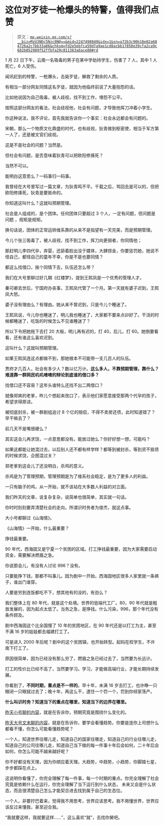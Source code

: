 # 这位对歹徒一枪爆头的特警，值得我们点赞

> 原文：[`mp.weixin.qq.com/s?__biz=MzU3NDc5Nzc0NQ==&mid=2247498849&idx=1&sn=a72b3c90b18e02a684726a2c7bb33a86&chksm=fd2e5ebfca59d7a9ae1cd8acbb17858e39cfa2ca9c682b052989f52ffbfa29c011363a6ace80#rd`](http://mp.weixin.qq.com/s?__biz=MzU3NDc5Nzc0NQ==&mid=2247498849&idx=1&sn=a72b3c90b18e02a684726a2c7bb33a86&chksm=fd2e5ebfca59d7a9ae1cd8acbb17858e39cfa2ca9c682b052989f52ffbfa29c011363a6ace80#rd)

1 月 22 日下午，云南一名吸毒的男子在某中学劫持学生，伤害了 7 人，其中 1 人死亡，6 人受伤。

闻讯赶到的特警，一枪爆头，击毙歹徒，解救了剩余的人质。 

有相当一部分网友同情这名歹徒，就因为他临终前说了大量抱怨的话。 

比如他说因为自己吸毒，被人歧视，找不到工作，埋怨不公平。

按照这部分网友的看法，社会歧视他，社会有问题，才导致他挥刀冲着小学生。 

你这种说法，我不评论，首先我就告诉你一个事实：社会永远都会有问题的。

宋朝，那么一个物质文化鼎盛的时代，也有歧视，狄青做到枢密使，相当于军方第一人了，还是被文官们歧视。 

这是不是社会的问题？当然是。 

但社会有问题，是否意味着狄青可以把欧阳修揍死？

当然不可以。

能明白这意思么？一码事归一码事。 

我曾经在大号里写过一篇文章，为狄青鸣不平。千载之后，骂回去是可以的，但把欧阳修揍死，狄青是要抵命的。

你知道这叫什么？这就叫预期管理。

社会是人组成的，是个团体。任何团体只要超过 3 个人，一定有问题，但问题是问题 ，规矩是规矩。 

换句话说，团体的正常运转维系靠的从来不是指望有一天完美，而是预期管理。

今儿个张三吸毒了，被人歧视，找不到工作，挥刀向更弱者，你同情他；

那赶明儿李四代孕，弃婴，还舔着脸出没于媒体，大肆捞金，你要惩罚她，她说不怪自己，都怪自己的童年不幸，你是不是也要同情？

都这么找借口，挨个同情下去，队伍还怎么带？ 

我们在大号里聊过好几期《红楼梦》，提到王熙凤是一个优秀的管理人才。 

秦可卿去世后，宁国府办丧事，王熙凤代管了一个月。第一天就有婆子迟到，王熙凤大怒。

婆子没有理由么？有理由。她从来不曾迟到，只是今儿个睡迷了。 

王熙凤说，今儿你也睡迷了，明儿我也睡迷了，大家都不要来点卯好了。干活的时候都睡迷了，吃饭的时候怎么不见谁睡迷了？

所以下令把她拖下去打 20 大板，明儿再有迟的，打 40，后儿，打 60。她倒要看看，还有谁这么喜欢迟到。 

这叫什么？这就叫预期管理。

如果王熙凤连这点都做不到，那她根本不可能带一支几百人的队伍。

贾府才几百人，社会有多少人？数以亿万计。**这么多人，不靠预期管理，靠什么？难道靠一群网民叽叽喳喳的辩论到底谁的借口多？** 

找借口还不容易？这年头谁特么还找不出二两借口？ 

就像郑爽的老爹，昨儿个想起来改口了，表示他们家愿意接受那两个代孕的孩子，希望求得原谅。 

被彻底封杀，被一群剧组追讨 8 个亿的赔偿，不得不卖房还债，此时知道错了？早干嘛去了？ 

前几天不是嘴很硬么？ 

其实这会儿再求饶，一点意思都没有。能放过她么？你好好想一想，可能吗？ 

如果这都能让她混过去，以后别人还不都有样学样？都等到被封杀，等到资不抵债的时候求饶，企图混过关？

郑老爹到这会儿了还没明白，杀鸡的意义。 

杀鸡是为了管理预期，管理预期是为了维系社会稳定，是为了更多人的利益。 

一只有脑子的鸡，从一开始，就不该站在大多数人利益的对立面。

我们昨天的文章，说复杂复杂，说简单也很简单，其实就一句话。 

你时时刻刻要弄清楚社会的走向，所谓识时务者为俊杰，就这点事。

大小号都聊过《山海情》。 

《山海情》一开始，什么最重要？

挣钱最重要。

90 年代，西海固又是宁夏一个贫困的区域。打工挣钱最重要，因为大家需要启动资金，需要解决燃眉之急。 

你说那会儿，有没有人讨论 996？没有。

只要能挣下钱，那都不叫事儿。因为剧中一开始，西海固地区很多人家里就一条裤子，谁出门谁穿。

人要是穷到连饭都吃不下，想其他有的没的，有劲么？

我们整体上在 80 年代，就是这个处境。世界的低端代工厂。80，90 年代就是粗放发展的，因为起点太低了。当务之急，是挣钱。什么污染，996，那个年代没有条件顾及。 

剧中西海固这个比全国慢了 10 年的贫困地区，在 90 年代还是以打工为主，甚至不满 16 岁的娃娃都去福建打工了。 

可是进入 2000 年后呢？剧中的这个贫困镇，也开始转型。起码在校学生，不许南下打工了。 

原因很简单，因为已经没有那么穷了，燃眉之急已经过去了，当然要为长远计。

打工的性价比已经不高了，当然要学习。学习，才能做高端行业，才能长期持续发展。

你看到了，**不同时期，重点是不一样的**。早十年，未满 16 岁去打工，也许睁一只眼闭一只眼就过去了；晚十年，再这么干，逮住一个罚一个，罚到你倾家荡产。 

**什么叫识时务？知道当下的重点在哪里，知道当下的边界在哪里。** 

[昨天小号聊的内容](http://mp.weixin.qq.com/s?__biz=MzU3NDc5Nzc0NQ==&mid=2247498835&idx=1&sn=8264595feb2481c133e841a41a323669&chksm=fd2e5e8dca59d79bbdc8b9ff86d1847b7c47f70d8c50ad9207beb5b7cf6f8f8dfcf985a5266e&scene=21#wechat_redirect)，就是在告诉你，预期究竟是围绕什么变化的。

[昨天大号文末聊的内容](http://mp.weixin.qq.com/s?__biz=MzU0MjYwNDU2Mw==&mid=2247496025&idx=1&sn=0a87ad95864a1c0d65207428ef0ca916&chksm=fb1a9d25cc6d1433d4314f035aed7dcbbea3bcdf68460555d7b17ef6a421781f9ee4f4d4e0f7&scene=21#wechat_redirect)，就是在告诉你，要学会看懂趋势。你要是连你上司想什么都看不懂，你怎么可能看懂趋势呢？

一个人，知道世界往哪儿走，知道自己的国家往哪走，知道自己的行业往哪儿走，知道自己的公司往哪儿走，知道自己当下做的每一件事十年后会如何，二十年后会如何，你怎么可能不越来越好呢？ 

你不好都没有天理，因为你顺应着天理。大趋势，中趋势，小趋势，你脚踏七星，步步都踩在点上。 

这说明你看懂了，你完全理解了每一件事，每一个时期的重点。你完全理解了社会究竟是依赖什么在运行，你完全理解了当下运行到什么状态， 未来又会是什么状态，而且很清楚自己怎么才能契合进去找到属于自己的生态位。

一个人，非要拧巴着来，觉得我不用思考，世界应该思考。我不用懂世界，世界应该反过来懂我，甚至迎合我。 

“我就要这样，我就要这样......”，这么喜欢“就”，去找你舅吧。